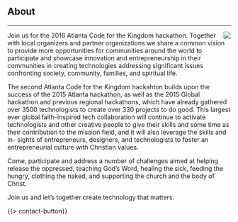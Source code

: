 ﻿## About
---
<img src="{{assets}}/images/earth.jpg" style="float:right"/>

Join us for the 2016 Atlanta Code for the Kingdom hackathon. Together with local organizers and partner organizations we share a common vision to provide more opportunities for communities around the world to participate and showcase innovation and entrepreneurship in their communities in creating technologies addressing significant issues confronting society, community, families, and spiritual life.

The second Atlanta Code for the Kingdom hackahton builds upon the success of the 2015 Atlanta hackathon, as well as the 2015 Global hackathon and previous regional hackathons, which have already gathered over 3500 technologists to create over 330 projects to do good. This largest ever global faith-inspired tech collaboration will continue to activate technologists and other creative people to give their skills and some time as their contribution to the mission field, and it will also leverage the skills and in- sights of entrepreneurs, designers, and technologists to foster an entrepreneurial culture with Christian values.

Come, participate and address a number of challenges aimed at helping release the oppressed, teaching God’s Word, healing the sick, feeding the hungry, clothing the naked, and supporting the church and the body of Christ. 

Join us and let’s together create technology that matters.


{{> contact-button}}
